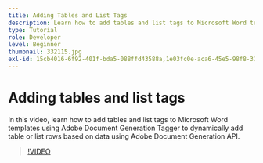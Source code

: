 ```yaml
---
title: Adding Tables and List Tags
description: Learn how to add tables and list tags to Microsoft Word templates using Adobe Document Generation Tagger to dynamically add table or list rows based on data using Adobe Document Generation API
type: Tutorial
role: Developer
level: Beginner
thumbnail: 332115.jpg
exl-id: 15cb4016-6f92-401f-bda5-088ffd43588a,1e03fc0e-aca6-45e5-98f8-314d67e8d4ab
---
```


# Adding tables and list tags

In this video, learn how to add tables and list tags to Microsoft Word templates using Adobe Document Generation Tagger to dynamically add table or list rows based on data using Adobe Document Generation API.

>[!VIDEO](https://video.tv.adobe.com/v/332115?hidetitle=true)

